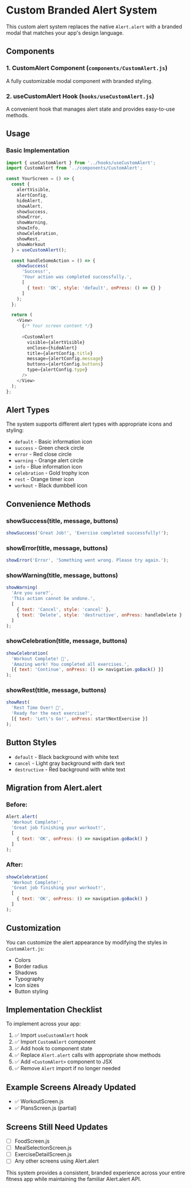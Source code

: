 # Custom Branded Alert System

This custom alert system replaces the native `Alert.alert` with a branded modal that matches your app's design language.

## Components

### 1. CustomAlert Component (`components/CustomAlert.js`)
A fully customizable modal component with branded styling.

### 2. useCustomAlert Hook (`hooks/useCustomAlert.js`)
A convenient hook that manages alert state and provides easy-to-use methods.

## Usage

### Basic Implementation

```javascript
import { useCustomAlert } from '../hooks/useCustomAlert';
import CustomAlert from '../components/CustomAlert';

const YourScreen = () => {
  const {
    alertVisible,
    alertConfig,
    hideAlert,
    showAlert,
    showSuccess,
    showError,
    showWarning,
    showInfo,
    showCelebration,
    showRest,
    showWorkout
  } = useCustomAlert();

  const handleSomeAction = () => {
    showSuccess(
      'Success!',
      'Your action was completed successfully.',
      [
        { text: 'OK', style: 'default', onPress: () => {} }
      ]
    );
  };

  return (
    <View>
      {/* Your screen content */}
      
      <CustomAlert
        visible={alertVisible}
        onClose={hideAlert}
        title={alertConfig.title}
        message={alertConfig.message}
        buttons={alertConfig.buttons}
        type={alertConfig.type}
      />
    </View>
  );
};
```

## Alert Types

The system supports different alert types with appropriate icons and styling:

- `default` - Basic information icon
- `success` - Green check circle
- `error` - Red close circle  
- `warning` - Orange alert circle
- `info` - Blue information icon
- `celebration` - Gold trophy icon
- `rest` - Orange timer icon
- `workout` - Black dumbbell icon

## Convenience Methods

### showSuccess(title, message, buttons)
```javascript
showSuccess('Great Job!', 'Exercise completed successfully!');
```

### showError(title, message, buttons)
```javascript
showError('Error', 'Something went wrong. Please try again.');
```

### showWarning(title, message, buttons)
```javascript
showWarning(
  'Are you sure?',
  'This action cannot be undone.',
  [
    { text: 'Cancel', style: 'cancel' },
    { text: 'Delete', style: 'destructive', onPress: handleDelete }
  ]
);
```

### showCelebration(title, message, buttons)
```javascript
showCelebration(
  'Workout Complete! 🎉',
  'Amazing work! You completed all exercises.',
  [{ text: 'Continue', onPress: () => navigation.goBack() }]
);
```

### showRest(title, message, buttons)
```javascript
showRest(
  'Rest Time Over! 💪',
  'Ready for the next exercise?',
  [{ text: 'Let\'s Go!', onPress: startNextExercise }]
);
```

## Button Styles

- `default` - Black background with white text
- `cancel` - Light gray background with dark text
- `destructive` - Red background with white text

## Migration from Alert.alert

### Before:
```javascript
Alert.alert(
  'Workout Complete!',
  'Great job finishing your workout!',
  [
    { text: 'OK', onPress: () => navigation.goBack() }
  ]
);
```

### After:
```javascript
showCelebration(
  'Workout Complete!',
  'Great job finishing your workout!',
  [
    { text: 'OK', onPress: () => navigation.goBack() }
  ]
);
```

## Customization

You can customize the alert appearance by modifying the styles in `CustomAlert.js`:

- Colors
- Border radius
- Shadows
- Typography
- Icon sizes
- Button styling

## Implementation Checklist

To implement across your app:

1. ✅ Import `useCustomAlert` hook
2. ✅ Import `CustomAlert` component  
3. ✅ Add hook to component state
4. ✅ Replace `Alert.alert` calls with appropriate show methods
5. ✅ Add `<CustomAlert>` component to JSX
6. ✅ Remove `Alert` import if no longer needed

## Example Screens Already Updated

- ✅ WorkoutScreen.js
- ✅ PlansScreen.js (partial)

## Screens Still Need Updates

- [ ] FoodScreen.js
- [ ] MealSelectionScreen.js  
- [ ] ExerciseDetailScreen.js
- [ ] Any other screens using Alert.alert

This system provides a consistent, branded experience across your entire fitness app while maintaining the familiar Alert.alert API. 